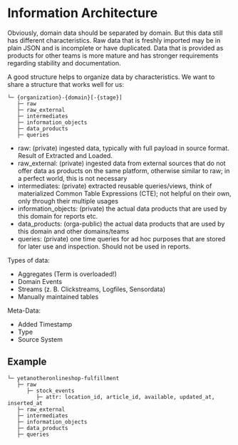 # Information Architecture

Obviously, domain data should be separated by domain.
But this data still has different characteristics.
Raw data that is freshly imported may be in plain JSON and is incomplete or have duplicated.
Data that is provided as products for other teams is more mature and has stronger requirements
regarding stability and documentation.

A good structure helps to organize data by characteristics.
We want to share a structure that works well for us:

```
└─ {organization}-{domain}[-{stage}]
   ├─ raw
   ├─ raw_external
   ├─ intermediates
   ├─ information_objects
   ├─ data_products
   ├─ queries 
```

- raw:                 (private) ingested data, typically with full payload in source format. Result of Extracted and Loaded.
- raw_external:        (private) ingested data from external sources that do not offer data as products on the same platform, otherwise similar to raw; in a perfect world, this is not necessary
- intermediates:       (private) extracted reusable queries/views, think of materialized Common Table Expressions (CTE); not helpful on their own, only through their multiple usages
- information_objects: (private) the actual data products that are used by this domain for reports etc.
- data_products:       (orga-public) the actual data products that are used by this domain and other domains/teams
- queries:             (private) one time queries for ad hoc purposes that are stored for later use and inspection. Should not be used in reports.


Types of data:
- Aggregates (Term is overloaded!)
- Domain Events
- Streams (z. B. Clickstreams, Logfiles, Sensordata)
- Manually maintained tables

Meta-Data:
- Added Timestamp
- Type
- Source System

## Example

```
└─ yetanotheronlineshop-fulfillment
   ├─ raw
      ├─ stock_events
         ├─ attr: location_id, article_id, available, updated_at, inserted_at
   ├─ raw_external
   ├─ intermediates
   ├─ information_objects
   ├─ data_products
   ├─ queries 
```

